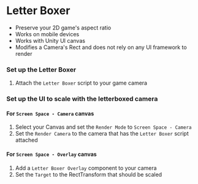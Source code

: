 # Letter Boxer

* Preserve your 2D game's aspect ratio
* Works on mobile devices
* Works with Unity UI canvas
* Modifies a Camera's Rect and does not rely on any UI framework to render

### Set up the Letter Boxer
1. Attach the `Letter Boxer` script to your game camera

### Set up the UI to scale with the letterboxed camera

#### For `Screen Space - Camera` canvas
1. Select your Canvas and set the `Render Mode` to `Screen Space - Camera`
2. Set the `Render Camera` to the camera that has the `Letter Boxer` script attached

#### For `Screen Space - Overlay` canvas
1. Add a `Letter Boxer Overlay` component to your camera
2. Set the `Target` to the RectTransform that should be scaled
